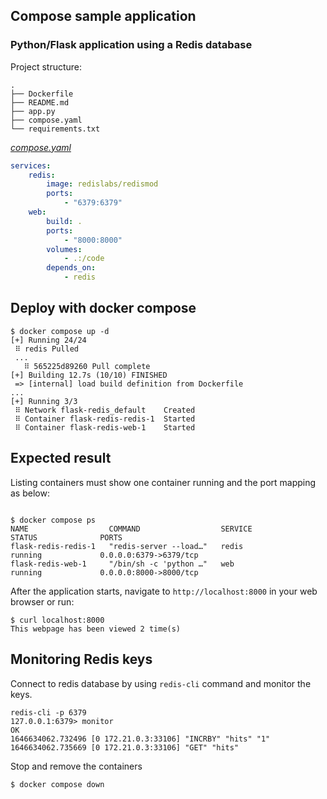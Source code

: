 ## Compose sample application

### Python/Flask application using a Redis database

Project structure:

```
.
├── Dockerfile
├── README.md
├── app.py
├── compose.yaml
└── requirements.txt
```

[_compose.yaml_](compose.yaml)

```yml
services:
    redis:
        image: redislabs/redismod
        ports:
            - "6379:6379"
    web:
        build: .
        ports:
            - "8000:8000"
        volumes:
            - .:/code
        depends_on:
            - redis
```

## Deploy with docker compose

```shell
$ docker compose up -d
[+] Running 24/24
 ⠿ redis Pulled
 ...
   ⠿ 565225d89260 Pull complete
[+] Building 12.7s (10/10) FINISHED
 => [internal] load build definition from Dockerfile                                                                                                                                                                                  ...
[+] Running 3/3
 ⠿ Network flask-redis_default    Created
 ⠿ Container flask-redis-redis-1  Started
 ⠿ Container flask-redis-web-1    Started
```

## Expected result

Listing containers must show one container running and the port mapping as below:

```shell

$ docker compose ps
NAME                  COMMAND                  SERVICE             STATUS              PORTS
flask-redis-redis-1   "redis-server --load…"   redis               running             0.0.0.0:6379->6379/tcp
flask-redis-web-1     "/bin/sh -c 'python …"   web                 running             0.0.0.0:8000->8000/tcp
```

After the application starts, navigate to `http://localhost:8000` in your web browser or run:

```shell
$ curl localhost:8000
This webpage has been viewed 2 time(s)
```

## Monitoring Redis keys

Connect to redis database by using `redis-cli` command and monitor the keys.

```shell
redis-cli -p 6379
127.0.0.1:6379> monitor
OK
1646634062.732496 [0 172.21.0.3:33106] "INCRBY" "hits" "1"
1646634062.735669 [0 172.21.0.3:33106] "GET" "hits"
```

Stop and remove the containers

```
$ docker compose down
```
